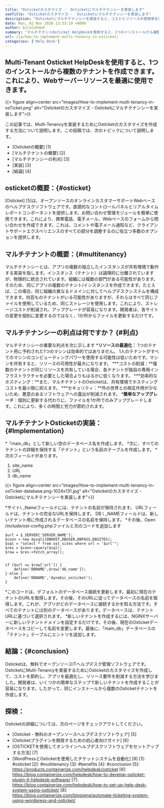 ```yaml
---
title: "Osticketカスタマイズ -  Osticketにマルチテナンシーを実装します" 
seoTitle: "Osticketカスタマイズ -  Osticketにマルチテナンシーを実装します" 
description: "Osticketにマルチテナンシーを実装すると、コストとリソースの使用率を節約できます。この記事では、マルチテナンシーを実現するためにOsticketのカスタマイズを行います。" 
date: Mon, 02 Nov 2020 13:33:19 +0000
author: bilalahmed
summary: "マルチテナントOsticket HelpDeskを使用すると、1つのインストールから複数のテナントを作成できます。これにより、Webサーバーリソースを最適に使用できます。" 
url: /ja/how-to-implement-multi-tenancy-in-osticket/
categories: ['Help Desk']
---
```


## Multi-Tenant Osticket HelpDeskを使用すると、1つのインストールから複数のテナントを作成できます。これにより、Webサーバーリソースを最適に使用できます。

{{< figure align=center src="images/How-to-implement-multi-tenancy-in-osTicket.png" alt="Osticketのカスタマイズ -  Osticketにマルチテナンシーを実装します">}}

この記事では、Multi-Tenancyを実装するためにOsticketのカスタマイズを作成する方法について説明します。この投稿では、次のトピックについて説明します。
  * [Osticketの概要] [1]
  * [マルチテナントの概要] [2]
  * [マルチテナンシーの利点] [3]
  * [実装] [3]
  * [結論] [4]

## osticketの概要：{#osticket}
[Osticket] [5]は、オープンソースのオンラインカスタマーサポートWebベースのヘルプデスクソフトウェアです。直感的なコントロールパネルとリアルタイムレポートコンポーネントを提供します。お問い合わせ管理モジュールを簡単に使用できます。これにより、携帯電話、電子メール、Webベースのフォームから問い合わせを作成できます。これは、コメントや電子メール通知など、クライアントサポートエクスペリエンスのすべての部分を調整するのに役立つ多数のオプションを提供します。

## マルチテナントの概要：{#multitenancy}
マルチテナンシーとは、アプリの複数の独立したインスタンスが共有環境で動作する実装を指します。インスタンス（テナント）は論理的に分離されていますが、物理的に統合されています。組織には複数の部門がある可能性があります。そのため、同じアプリの複数のテナント/インスタンスを作成できます。たとえば、この場合、同じ組織の異なるドメインに対してヘルプデスクシステムを構成できます。何百ものテナントがいる可能性がありますが、それらはすべて同じファイルを使用しているため、同じストレージを使用します。これにより、ストレージコストが削減され、アップグレードが容易になります。開発者は、各サイトの変更を個別に変更するのではなく、1か所からファイルを更新するだけです。

## マルチテナンシーの利点は何ですか？ {#利点}
マルチテナンシーの重要な利点を次に示します
  ***リソースの最適化：** 1つのテナント用に予約された1つのマシンは効率的ではありません。 1人のテナントがすべてのマシンのコンピューティングパワーを使用する可能性は低いためです。マシンを共有すると、リソースの可用性が最大になります。
  ***コストの削減：**複数のテナントが同じリソースを共有している場合、各テナントが独自の専用インフラストラクチャを必要とした場合よりもはるかに低くなります。
  ***効率的なホスティング：**また、マルチテナントのOsticketは、共有環境でホスティングコストを最小限に抑えます。
  ***セキュリティ：**外の世界との相互作用が少ないため、悪意のあるソフトウェアへの露出が削減されます。
  ***簡単なアップグレード**：個別に更新する代わりに、ファイルを1か所でのみアップグレードします。これにより、多くの時間と労力が節約されます。

## マルチテナントOsticketの実装：{#Implementation}
  *「main_db」として新しい空のデータベース名を作成します。
  *次に、すべてのテナントの詳細を保持する「テナント」という名前のテーブルを作成します。
  *次のフィールドがあります。
  1. site_name
  2. URL
  3. db_name

{{< figure align=center src="images/How-to-implement-multi-tenancy-in-osTicket-database.png-1024x131.jpg" alt="Osticketのカスタマイズ -  Osticketにマルチテナンシーを実装します">}}

  *サイト\ _Nameフィールドには、テナントの名前が保持されます。 URLフィールドは、テナントの完全なURLを保持します。 DB \ _NAMEフィールドは、新しいテナント用に作成されるデータベースの名前を保持します。
  *その後、Open /include/ost-config.phpファイルと次のコードを追加します
```
$url = $_SERVER['SERVER_NAME'];
$conn = new mysqli(DBHOST,DBUSER,DBPASS,DBSITES);
$sql = "select * from ost_sites where url = '$url'";
$res = $conn->query($sql);
$row = $res->fetch_array();


if ($url == $row['url']) {
	define('DBNAME',$row['db_name']);
} else {
	define('DBNAME','dynabic_osticket');
}

```
  *このコードは、デフォルトのデータベース接続を更新します。最初に現在のテナントのURLを取得します。その後、そのURLに従ってデータベースの名前を取得します。これが、アプリがどのデータベースに接続するかを知る方法です。すべてのテナントには別のデータベースがあります。データベースは、テナントURLに基​​づいて選択されます。
  *新しいテナントを作成するには、NGINXサーバーに新しいテナントドメインを設定するだけです。その後、現在のOsticketデータベースをコピーして名前を変更します。最後に、「main_db」データベースの「テナント」テーブルにエントリを追加します。

## 結論：{#conclusion}
Osticketは、無料でオープンソースITヘルプデスク管理ソフトウェアです。 OsticketにMulti-Tenancyを実装するためにOsticketのカスタマイズを作成して、コストを節約し、アプリを最適化し、リソース要件を削減する方法を学びました。開発者は、いくつかの簡単なステップで新しいテナントを作成することが容易になります。したがって、同じインストールから複数のOsticketテナントを作成します。

## 探検：
Osticketの詳細については、次のページをチェックアウトしてください。
  * [Osticket  - 無料のオープンソースヘルプデスクソフトウェア] [5]
  * [Osticketプラグインを開発するための初心者向けガイド] [6]
  * [OSTICKETを使用してオンラインヘルプデスクソフトウェアをセットアップする方法] [7]
  * [WordPressとOsticketを使用したチケットシステムを自動化] [8]
[1]: #osticket
[2]: #multitenancy
[3]: #benefits
[4]: #conclusion
[5]: https://products.containerize.com/helpdesk/osticket
[6]: https://blog.containerize.com/helpdesk/how-to-develop-osticket-plugin-it-helpdesk-software/
[7]: https://blog.containerize.com/helpdesk/how-to-set-up-help-desk-system-using-osticket/
[8]: https://blog.containerize.com/blogging/automate-ticketing-system-using-wordpress-and-osticket/
